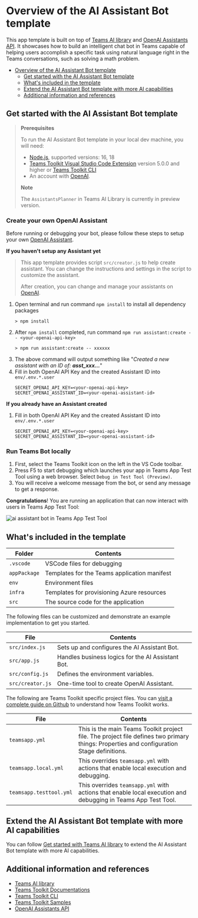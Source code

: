 # Overview of the AI Assistant Bot template

This app template is built on top of [Teams AI library](https://aka.ms/teams-ai-library) and [OpenAI Assistants API](https://platform.openai.com/docs/assistants/overview).
It showcases how to build an intelligent chat bot in Teams capable of helping users accomplish a specific task using natural language right in the Teams conversations, such as solving a math problem.

- [Overview of the AI Assistant Bot template](#overview-of-the-ai-assistant-bot-template)
  - [Get started with the AI Assistant Bot template](#get-started-with-the-ai-assistant-bot-template)
  - [What's included in the template](#whats-included-in-the-template)
  - [Extend the AI Assistant Bot template with more AI capabilities](#extend-the-ai-assistant-bot-template-with-more-ai-capabilities)
  - [Additional information and references](#additional-information-and-references)

## Get started with the AI Assistant Bot template

> **Prerequisites**
>
> To run the AI Assistant Bot template in your local dev machine, you will need:
>
> - [Node.js](https://nodejs.org/), supported versions: 16, 18
> - [Teams Toolkit Visual Studio Code Extension](https://aka.ms/teams-toolkit) version 5.0.0 and higher or [Teams Toolkit CLI](https://aka.ms/teams-toolkit-cli)
> - An account with [OpenAI](https://platform.openai.com/).
>
> **Note**
>
> The `AssistantsPlanner` in Teams AI Library is currently in preview version.

### Create your own OpenAI Assistant

Before running or debugging your bot, please follow these steps to setup your own [OpenAI Assistant](https://platform.openai.com/docs/assistants/overview).

**If you haven't setup any Assistant yet**

> This app template provides script `src/creator.js` to help create assistant. You can change the instructions and settings in the script to customize the assistant.
> 
> After creation, you can change and manage your assistants on [OpenAI](https://platform.openai.com/assistants).

1. Open terminal and run command `npm install` to install all dependency packages
   ```
   > npm install
   ```
1. After `npm install` completed, run command `npm run assistant:create -- <your-openai-api-key>`
   ```
   > npm run assistant:create -- xxxxxx
   ```
1. The above command will output something like "*Created a new assistant with an ID of: **asst_xxx...***"
1. Fill in both OpenAI API Key and the created Assistant ID into `env/.env.*.user`
   ```
   SECRET_OPENAI_API_KEY=<your-openai-api-key>
   SECRET_OPENAI_ASSISTANT_ID=<your-openai-assistant-id>
   ```

**If you already have an Assistant created**

1. Fill in both OpenAI API Key and the created Assistant ID into `env/.env.*.user`
   ```
   SECRET_OPENAI_API_KEY=<your-openai-api-key>
   SECRET_OPENAI_ASSISTANT_ID=<your-openai-assistant-id>
   ```

### Run Teams Bot locally

1. First, select the Teams Toolkit icon on the left in the VS Code toolbar.
1. Press F5 to start debugging which launches your app in Teams App Test Tool using a web browser. Select `Debug in Test Tool (Preview)`.
1. You will receive a welcome message from the bot, or send any message to get a response.

**Congratulations**! You are running an application that can now interact with users in Teams App Test Tool:

![ai assistant bot in Teams App Test Tool](https://github.com/OfficeDev/TeamsFx/assets/15644078/90868166-115b-4394-a0d2-272bd985d0aa)

## What's included in the template

| Folder       | Contents                                            |
| - | - |
| `.vscode`    | VSCode files for debugging                          |
| `appPackage` | Templates for the Teams application manifest        |
| `env`        | Environment files                                   |
| `infra`      | Templates for provisioning Azure resources          |
| `src`        | The source code for the application                 |

The following files can be customized and demonstrate an example implementation to get you started.

| File                                 | Contents                                           |
| - | - |
|`src/index.js`| Sets up and configures the AI Assistant Bot.|
|`src/app.js`| Handles business logics for the AI Assistant Bot.|
|`src/config.js`| Defines the environment variables.|
|`src/creator.js`| One-time tool to create OpenAI Assistant.|

The following are Teams Toolkit specific project files. You can [visit a complete guide on Github](https://github.com/OfficeDev/TeamsFx/wiki/Teams-Toolkit-Visual-Studio-Code-v5-Guide#overview) to understand how Teams Toolkit works.

| File                                 | Contents                                           |
| - | - |
|`teamsapp.yml`|This is the main Teams Toolkit project file. The project file defines two primary things:  Properties and configuration Stage definitions. |
|`teamsapp.local.yml`|This overrides `teamsapp.yml` with actions that enable local execution and debugging.|
|`teamsapp.testtool.yml`|This overrides `teamsapp.yml` with actions that enable local execution and debugging in Teams App Test Tool.|

## Extend the AI Assistant Bot template with more AI capabilities

You can follow [Get started with Teams AI library](https://learn.microsoft.com/en-us/microsoftteams/platform/bots/how-to/teams%20conversational%20ai/how-conversation-ai-get-started) to extend the AI Assistant Bot template with more AI capabilities.

## Additional information and references
- [Teams AI library](https://aka.ms/teams-ai-library)
- [Teams Toolkit Documentations](https://docs.microsoft.com/microsoftteams/platform/toolkit/teams-toolkit-fundamentals)
- [Teams Toolkit CLI](https://docs.microsoft.com/microsoftteams/platform/toolkit/teamsfx-cli)
- [Teams Toolkit Samples](https://github.com/OfficeDev/TeamsFx-Samples)
- [OpenAI Assistants API](https://platform.openai.com/docs/assistants/overview)
